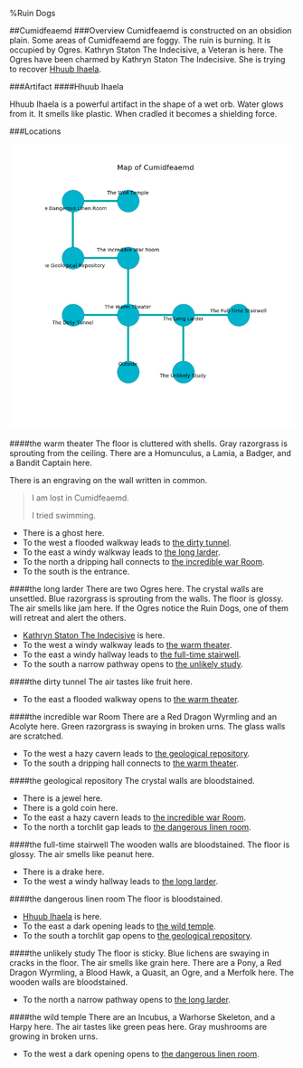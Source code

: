 %Ruin Dogs

##Cumidfeaemd
###Overview
Cumidfeaemd is constructed on an obsidion plain. Some areas of Cumidfeaemd are foggy. The ruin is burning. It is occupied by Ogres. <a name="Kathryn-Staton-The-Indecisive"></a>Kathryn Staton The Indecisive, a Veteran is here. The Ogres have been charmed by Kathryn Staton The Indecisive. She  is trying to recover [Hhuub Ihaela](#Hhuub-Ihaela). 



###Artifact
####<a name="Hhuub-Ihaela"></a>Hhuub Ihaela


Hhuub Ihaela is a powerful artifact in the shape of a wet orb. Water glows from it. It smells like plastic. When cradled it becomes a shielding force. 





###Locations


![](../v2/images/Cumidfeaemd.png)

####<a name="the-warm-theater"></a>the warm theater
The floor is cluttered with shells. Gray razorgrass is sprouting from the ceiling. There are a Homunculus, a Lamia, a Badger, and a Bandit Captain here. 

There is an engraving on the wall written in common. 

> I am lost in Cumidfeaemd.
>
> I tried swimming.
>


* There is a ghost here.
* To the west a flooded walkway leads to [the dirty tunnel](#the-dirty-tunnel).
* To the east a windy walkway leads to [the long larder](#the-long-larder).
* To the north a dripping hall connects to [the incredible war Room](#the-incredible-war-Room).
* To the south is the entrance.


####<a name="the-long-larder"></a>the long larder
There are two Ogres here. The crystal walls are unsettled. Blue razorgrass is sprouting from the walls. The floor is glossy. The air smells like jam here. If the Ogres notice the Ruin Dogs, one of them will retreat and alert the others. 



* [Kathryn Staton The Indecisive](#Kathryn-Staton-The-Indecisive) is here.
* To the west a windy walkway leads to [the warm theater](#the-warm-theater).
* To the east a windy hallway leads to [the full-time stairwell](#the-full-time-stairwell).
* To the south a narrow pathway opens to [the unlikely study](#the-unlikely-study).


####<a name="the-dirty-tunnel"></a>the dirty tunnel
The air tastes like fruit here. 



* To the east a flooded walkway opens to [the warm theater](#the-warm-theater).


####<a name="the-incredible-war-Room"></a>the incredible war Room
There are a Red Dragon Wyrmling and an Acolyte here. Green razorgrass is swaying in broken urns. The glass walls are scratched. 



* To the west a hazy cavern leads to [the geological repository](#the-geological-repository).
* To the south a dripping hall connects to [the warm theater](#the-warm-theater).


####<a name="the-geological-repository"></a>the geological repository
The crystal walls are bloodstained. 



* There is a jewel here.
* There is a gold coin here.
* To the east a hazy cavern leads to [the incredible war Room](#the-incredible-war-Room).
* To the north a torchlit gap leads to [the dangerous linen room](#the-dangerous-linen-room).


####<a name="the-full-time-stairwell"></a>the full-time stairwell
The wooden walls are bloodstained. The floor is glossy. The air smells like peanut here. 



* There is a drake here.
* To the west a windy hallway leads to [the long larder](#the-long-larder).


####<a name="the-dangerous-linen-room"></a>the dangerous linen room
The floor is bloodstained. 



* [Hhuub Ihaela](#Hhuub-Ihaela) is here.
* To the east a dark opening leads to [the wild temple](#the-wild-temple).
* To the south a torchlit gap opens to [the geological repository](#the-geological-repository).


####<a name="the-unlikely-study"></a>the unlikely study
The floor is sticky. Blue lichens are swaying in cracks in the floor. The air smells like grain here. There are a Pony, a Red Dragon Wyrmling, a Blood Hawk, a Quasit, an Ogre, and a Merfolk here. The wooden walls are bloodstained. 



* To the north a narrow pathway opens to [the long larder](#the-long-larder).


####<a name="the-wild-temple"></a>the wild temple
There are an Incubus, a Warhorse Skeleton, and a Harpy here. The air tastes like green peas here. Gray mushrooms are growing in broken urns. 



* To the west a dark opening opens to [the dangerous linen room](#the-dangerous-linen-room).


